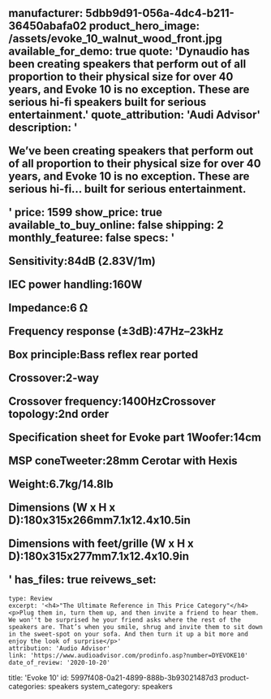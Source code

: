 manufacturer: 5dbb9d91-056a-4dc4-b211-36450abafa02
product_hero_image: /assets/evoke_10_walnut_wood_front.jpg
available_for_demo: true
quote: 'Dynaudio has been creating speakers that perform out of all proportion to their physical size for over 40 years, and Evoke 10 is no exception. These are serious hi-fi speakers built for serious entertainment.'
quote_attribution: 'Audi Advisor'
description: '<p>We’ve been creating speakers that perform out of all proportion to their physical size for over 40 years, and Evoke 10 is no exception. These are serious hi-fi… built for serious entertainment.</p>'
price: 1599
show_price: true
available_to_buy_online: false
shipping: 2
monthly_featuree: false
specs: '<p>Sensitivity:84dB (2.83V/1m)</p><p>IEC power handling:160W</p><p>Impedance:6 Ω</p><p>Frequency response (±3dB):47Hz–23kHz</p><p>Box principle:Bass reflex rear ported</p><p>Crossover:2-way</p><p>Crossover frequency:1400HzCrossover topology:2nd order<br></p><p>Specification sheet for Evoke part 1Woofer:14cm&nbsp;</p><p>MSP coneTweeter:28mm Cerotar with Hexis</p><p>Weight:6.7kg/14.8lb</p><p>Dimensions (W x H x D):180x315x266mm7.1x12.4x10.5in</p><p>Dimensions with feet/grille (W x H x D):180x315x277mm7.1x12.4x10.9in</p>'
has_files: true
reivews_set:
  -
    type: Review
    excerpt: '<h4>"The Ultimate Reference in This Price Category"</h4><p>Plug them in, turn them up, and then invite a friend to hear them. We won''t be surprised he your friend asks where the rest of the speakers are. That’s when you smile, shrug and invite them to sit down in the sweet-spot on your sofa. And then turn it up a bit more and enjoy the look of surprise</p>'
    attribution: 'Audio Advisor'
    link: 'https://www.audioadvisor.com/prodinfo.asp?number=DYEVOKE10'
    date_of_review: '2020-10-20'
title: 'Evoke 10'
id: 5997f408-0a21-4899-888b-3b93021487d3
product-categories: speakers
system_category: speakers
